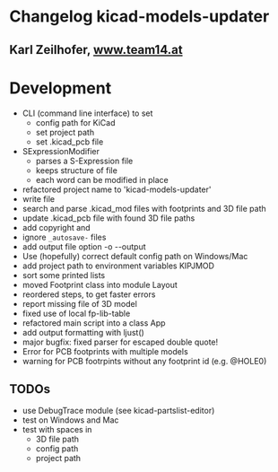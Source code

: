 Changelog kicad-models-updater
==============================
Karl Zeilhofer, www.team14.at
------------------------------


# Development
* CLI (command line interface) to set
  * config path for KiCad
  * set project path
  * set .kicad_pcb file
* SExpressionModifier
  * parses a S-Expression file
  * keeps structure of file
  * each word can be modified in place
* refactored project name to 'kicad-models-updater'
* write file
* search and parse .kicad_mod files with footprints and 3D file path
* update .kicad_pcb file with found 3D file paths
* add copyright and
* ignore `_autosave-` files
* add output file option -o --output
* Use (hopefully) correct default config path on Windows/Mac
* add project path to environment variables KIPJMOD
* sort some printed lists
* moved Footprint class into module Layout
* reordered steps, to get faster errors
* report missing file of 3D model
* fixed use of local fp-lib-table
* refactored main script into a class App
* add output formatting with ljust()
* major bugfix: fixed parser for escaped double quote!
* Error for PCB footprints with multiple models
* warning for PCB footrpints without any footprint id (e.g. @HOLE0)

## TODOs
* use DebugTrace module (see kicad-partslist-editor)
* test on Windows and Mac
* test with spaces in
  * 3D file path
  * config path
  * project path
